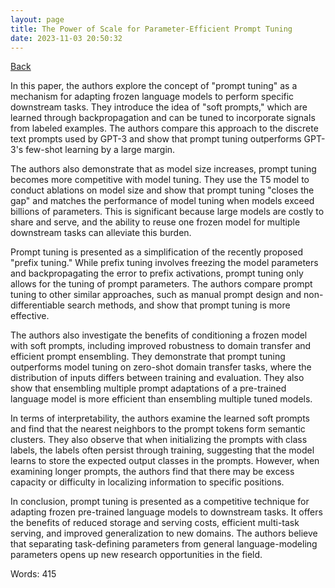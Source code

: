 ```yaml
---
layout: page
title: The Power of Scale for Parameter-Efficient Prompt Tuning
date: 2023-11-03 20:50:32
---
```


[Back](./)


In this paper, the authors explore the concept of "prompt tuning" as a mechanism for adapting frozen language models to perform specific downstream tasks. They introduce the idea of "soft prompts," which are learned through backpropagation and can be tuned to incorporate signals from labeled examples. The authors compare this approach to the discrete text prompts used by GPT-3 and show that prompt tuning outperforms GPT-3's few-shot learning by a large margin.

The authors also demonstrate that as model size increases, prompt tuning becomes more competitive with model tuning. They use the T5 model to conduct ablations on model size and show that prompt tuning "closes the gap" and matches the performance of model tuning when models exceed billions of parameters. This is significant because large models are costly to share and serve, and the ability to reuse one frozen model for multiple downstream tasks can alleviate this burden.

Prompt tuning is presented as a simplification of the recently proposed "prefix tuning." While prefix tuning involves freezing the model parameters and backpropagating the error to prefix activations, prompt tuning only allows for the tuning of prompt parameters. The authors compare prompt tuning to other similar approaches, such as manual prompt design and non-differentiable search methods, and show that prompt tuning is more effective.

The authors also investigate the benefits of conditioning a frozen model with soft prompts, including improved robustness to domain transfer and efficient prompt ensembling. They demonstrate that prompt tuning outperforms model tuning on zero-shot domain transfer tasks, where the distribution of inputs differs between training and evaluation. They also show that ensembling multiple prompt adaptations of a pre-trained language model is more efficient than ensembling multiple tuned models.

In terms of interpretability, the authors examine the learned soft prompts and find that the nearest neighbors to the prompt tokens form semantic clusters. They also observe that when initializing the prompts with class labels, the labels often persist through training, suggesting that the model learns to store the expected output classes in the prompts. However, when examining longer prompts, the authors find that there may be excess capacity or difficulty in localizing information to specific positions.

In conclusion, prompt tuning is presented as a competitive technique for adapting frozen pre-trained language models to downstream tasks. It offers the benefits of reduced storage and serving costs, efficient multi-task serving, and improved generalization to new domains. The authors believe that separating task-defining parameters from general language-modeling parameters opens up new research opportunities in the field.

Words: 415